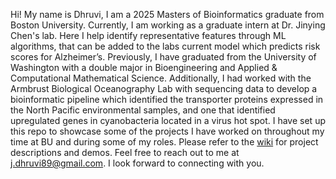 Hi! My name is Dhruvi, I am a 2025 Masters of Bioinformatics graduate from Boston University. Currently, I am working as a graduate intern at Dr. Jinying Chen's lab. Here I help identify representative features through ML algorithms, that can be added to the labs current model which predicts risk scores for Alzheimer’s. Previously, I have graduated from the University of Washington with a double major in Bioengineering and Applied & Computational Mathematical Science. Additionally, I had worked with the Armbrust Biological Oceanography Lab with sequencing data to develop a bioinformatic pipeline which identified the transporter proteins expressed in the North Pacific environmental samples, and one that identified upregulated genes in cyanobacteria located in a virus hot spot. I have set up this repo to showcase some of the projects I have worked on throughout my time at BU and during some of my roles. Please refer to the [wiki](https://github.com/s-joshid/bioinformatics_projects/wiki) for project descriptions and demos. Feel free to reach out to me at j.dhruvi89@gmail.com. I look forward to connecting with you. 
